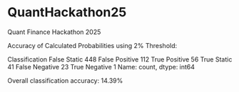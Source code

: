 # QuantHackathon25
Quant Finance Hackathon 2025

Accuracy of Calculated Probabilities using 2% Threshold:

Classification
False Static      448
False Positive    112
True Positive      56
True Static        41
False Negative     23
True Negative       1
Name: count, dtype: int64

Overall classification accuracy: 14.39%
